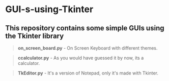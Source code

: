 # GUI-s-using-Tkinter
## This repository contains some simple GUIs using the Tkinter library
> **on_screen_board.py** - On Screen Keyboard with different themes.

> **ccalculator.py** - As you would have guessed it by now, its a calculator.

> **TkEditor.py** - It's a version of Notepad, only it's made with Tkinter. 
